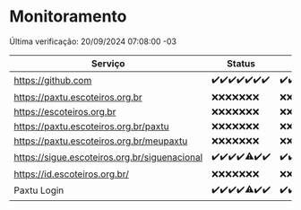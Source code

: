 # Monitoramento

Última verificação: 20/09/2024 07:08:00 -03

|Serviço|Status|Últimas 24h|
|---|---|---|
|https://github.com|<span title="2024-09-13: OK=23">✔️</span><span title="2024-09-14: OK=23">✔️</span><span title="2024-09-15: OK=23">✔️</span><span title="2024-09-16: OK=23">✔️</span><span title="2024-09-17: OK=24">✔️</span><span title="2024-09-18: OK=23">✔️</span><span title="2024-09-19: OK=9">✔️</span>|<span title="19/09/2024 07:08:00 -03 : 200">✔️</span><span title="19/09/2024 08:06:00 -03 : 200">✔️</span><span title="19/09/2024 09:14:00 -03 : 200">✔️</span><span title="19/09/2024 10:16:00 -03 : 200">✔️</span><span title="19/09/2024 11:07:00 -03 : 200">✔️</span><span title="19/09/2024 12:08:00 -03 : 200">✔️</span><span title="19/09/2024 13:09:00 -03 : 200">✔️</span><span title="19/09/2024 14:06:00 -03 : 200">✔️</span><span title="19/09/2024 15:10:00 -03 : 200">✔️</span><span title="19/09/2024 16:06:00 -03 : 200">✔️</span><span title="19/09/2024 17:08:00 -03 : 200">✔️</span><span title="19/09/2024 18:07:00 -03 : 200">✔️</span><span title="19/09/2024 19:07:00 -03 : 200">✔️</span><span title="19/09/2024 20:08:00 -03 : 200">✔️</span><span title="19/09/2024 21:38:00 -03 : 200">✔️</span><span title="19/09/2024 23:07:00 -03 : 200">✔️</span><span title="20/09/2024 00:11:00 -03 : 200">✔️</span><span title="20/09/2024 01:09:00 -03 : 200">✔️</span><span title="20/09/2024 02:08:00 -03 : 200">✔️</span><span title="20/09/2024 03:11:00 -03 : 200">✔️</span><span title="20/09/2024 04:08:00 -03 : 200">✔️</span><span title="20/09/2024 05:11:00 -03 : 200">✔️</span><span title="20/09/2024 06:10:00 -03 : 200">✔️</span><span title="20/09/2024 07:08:00 -03 : 200">✔️</span>|
|https://paxtu.escoteiros.org.br|<span title="2024-09-13: Falhas=23">❌</span><span title="2024-09-14: Falhas=23">❌</span><span title="2024-09-15: Falhas=23">❌</span><span title="2024-09-16: Falhas=23">❌</span><span title="2024-09-17: Falhas=24">❌</span><span title="2024-09-18: Falhas=23">❌</span><span title="2024-09-19: Falhas=9">❌</span>|<span title="19/09/2024 07:08:00 -03 : 403">❌</span><span title="19/09/2024 08:06:00 -03 : 403">❌</span><span title="19/09/2024 09:14:00 -03 : 403">❌</span><span title="19/09/2024 10:16:00 -03 : 403">❌</span><span title="19/09/2024 11:07:00 -03 : 403">❌</span><span title="19/09/2024 12:08:00 -03 : 403">❌</span><span title="19/09/2024 13:09:00 -03 : 403">❌</span><span title="19/09/2024 14:07:00 -03 : 403">❌</span><span title="19/09/2024 15:10:00 -03 : 403">❌</span><span title="19/09/2024 16:06:00 -03 : 403">❌</span><span title="19/09/2024 17:08:00 -03 : 403">❌</span><span title="19/09/2024 18:07:00 -03 : 403">❌</span><span title="19/09/2024 19:07:00 -03 : 403">❌</span><span title="19/09/2024 20:08:00 -03 : 403">❌</span><span title="19/09/2024 21:38:00 -03 : 403">❌</span><span title="19/09/2024 23:07:00 -03 : 403">❌</span><span title="20/09/2024 00:11:00 -03 : 403">❌</span><span title="20/09/2024 01:09:00 -03 : 403">❌</span><span title="20/09/2024 02:08:00 -03 : 403">❌</span><span title="20/09/2024 03:11:00 -03 : 403">❌</span><span title="20/09/2024 04:08:00 -03 : 403">❌</span><span title="20/09/2024 05:11:00 -03 : 403">❌</span><span title="20/09/2024 06:10:00 -03 : 403">❌</span><span title="20/09/2024 07:08:00 -03 : 403">❌</span>|
|https://escoteiros.org.br|<span title="2024-09-13: Falhas=23">❌</span><span title="2024-09-14: Falhas=23">❌</span><span title="2024-09-15: Falhas=23">❌</span><span title="2024-09-16: Falhas=23">❌</span><span title="2024-09-17: Falhas=24">❌</span><span title="2024-09-18: Falhas=23">❌</span><span title="2024-09-19: Falhas=9">❌</span>|<span title="19/09/2024 07:08:00 -03 : 403">❌</span><span title="19/09/2024 08:06:00 -03 : 403">❌</span><span title="19/09/2024 09:14:00 -03 : 403">❌</span><span title="19/09/2024 10:16:00 -03 : 403">❌</span><span title="19/09/2024 11:07:00 -03 : 403">❌</span><span title="19/09/2024 12:08:00 -03 : 403">❌</span><span title="19/09/2024 13:09:00 -03 : 403">❌</span><span title="19/09/2024 14:07:00 -03 : 403">❌</span><span title="19/09/2024 15:10:00 -03 : 403">❌</span><span title="19/09/2024 16:06:00 -03 : 403">❌</span><span title="19/09/2024 17:08:00 -03 : 403">❌</span><span title="19/09/2024 18:07:00 -03 : 403">❌</span><span title="19/09/2024 19:07:00 -03 : 403">❌</span><span title="19/09/2024 20:08:00 -03 : 403">❌</span><span title="19/09/2024 21:38:00 -03 : 403">❌</span><span title="19/09/2024 23:07:00 -03 : 403">❌</span><span title="20/09/2024 00:11:00 -03 : 403">❌</span><span title="20/09/2024 01:09:00 -03 : 403">❌</span><span title="20/09/2024 02:08:00 -03 : 403">❌</span><span title="20/09/2024 03:11:00 -03 : 403">❌</span><span title="20/09/2024 04:08:00 -03 : 403">❌</span><span title="20/09/2024 05:11:00 -03 : 403">❌</span><span title="20/09/2024 06:10:00 -03 : 403">❌</span><span title="20/09/2024 07:08:00 -03 : 403">❌</span>|
|https://paxtu.escoteiros.org.br/paxtu|<span title="2024-09-13: Falhas=23">❌</span><span title="2024-09-14: Falhas=23">❌</span><span title="2024-09-15: Falhas=23">❌</span><span title="2024-09-16: Falhas=23">❌</span><span title="2024-09-17: Falhas=24">❌</span><span title="2024-09-18: Falhas=23">❌</span><span title="2024-09-19: Falhas=9">❌</span>|<span title="19/09/2024 07:08:00 -03 : 403">❌</span><span title="19/09/2024 08:06:00 -03 : 403">❌</span><span title="19/09/2024 09:14:00 -03 : 403">❌</span><span title="19/09/2024 10:16:00 -03 : 403">❌</span><span title="19/09/2024 11:07:00 -03 : 403">❌</span><span title="19/09/2024 12:08:00 -03 : 403">❌</span><span title="19/09/2024 13:09:00 -03 : 403">❌</span><span title="19/09/2024 14:07:00 -03 : 403">❌</span><span title="19/09/2024 15:10:00 -03 : 403">❌</span><span title="19/09/2024 16:06:00 -03 : 403">❌</span><span title="19/09/2024 17:08:00 -03 : 403">❌</span><span title="19/09/2024 18:07:00 -03 : 403">❌</span><span title="19/09/2024 19:07:00 -03 : 403">❌</span><span title="19/09/2024 20:08:00 -03 : 403">❌</span><span title="19/09/2024 21:38:00 -03 : 403">❌</span><span title="19/09/2024 23:07:00 -03 : 403">❌</span><span title="20/09/2024 00:11:00 -03 : 403">❌</span><span title="20/09/2024 01:09:00 -03 : 403">❌</span><span title="20/09/2024 02:08:00 -03 : 403">❌</span><span title="20/09/2024 03:11:00 -03 : 403">❌</span><span title="20/09/2024 04:08:00 -03 : 403">❌</span><span title="20/09/2024 05:11:00 -03 : 403">❌</span><span title="20/09/2024 06:10:00 -03 : 403">❌</span><span title="20/09/2024 07:08:00 -03 : 403">❌</span>|
|https://paxtu.escoteiros.org.br/meupaxtu|<span title="2024-09-13: Falhas=23">❌</span><span title="2024-09-14: Falhas=23">❌</span><span title="2024-09-15: Falhas=23">❌</span><span title="2024-09-16: Falhas=23">❌</span><span title="2024-09-17: Falhas=24">❌</span><span title="2024-09-18: Falhas=23">❌</span><span title="2024-09-19: Falhas=9">❌</span>|<span title="19/09/2024 07:08:00 -03 : 403">❌</span><span title="19/09/2024 08:06:00 -03 : 403">❌</span><span title="19/09/2024 09:14:00 -03 : 403">❌</span><span title="19/09/2024 10:16:00 -03 : 403">❌</span><span title="19/09/2024 11:07:00 -03 : 403">❌</span><span title="19/09/2024 12:08:00 -03 : 403">❌</span><span title="19/09/2024 13:09:00 -03 : 403">❌</span><span title="19/09/2024 14:07:00 -03 : 403">❌</span><span title="19/09/2024 15:10:00 -03 : 403">❌</span><span title="19/09/2024 16:06:00 -03 : 403">❌</span><span title="19/09/2024 17:08:00 -03 : 403">❌</span><span title="19/09/2024 18:07:00 -03 : 403">❌</span><span title="19/09/2024 19:07:00 -03 : 403">❌</span><span title="19/09/2024 20:08:00 -03 : 403">❌</span><span title="19/09/2024 21:38:00 -03 : 403">❌</span><span title="19/09/2024 23:07:00 -03 : 403">❌</span><span title="20/09/2024 00:11:00 -03 : 403">❌</span><span title="20/09/2024 01:09:00 -03 : 403">❌</span><span title="20/09/2024 02:08:00 -03 : 403">❌</span><span title="20/09/2024 03:11:00 -03 : 403">❌</span><span title="20/09/2024 04:08:00 -03 : 403">❌</span><span title="20/09/2024 05:11:00 -03 : 403">❌</span><span title="20/09/2024 06:10:00 -03 : 403">❌</span><span title="20/09/2024 07:08:00 -03 : 403">❌</span>|
|https://sigue.escoteiros.org.br/siguenacional|<span title="2024-09-13: OK=23">✔️</span><span title="2024-09-14: OK=23">✔️</span><span title="2024-09-15: OK=23">✔️</span><span title="2024-09-16: OK=23">✔️</span><span title="2024-09-17: OK=23, Falhas=1">⚠️</span><span title="2024-09-18: OK=23">✔️</span><span title="2024-09-19: OK=9">✔️</span>|<span title="19/09/2024 07:08:00 -03 : 200">✔️</span><span title="19/09/2024 08:06:00 -03 : 200">✔️</span><span title="19/09/2024 09:14:00 -03 : 200">✔️</span><span title="19/09/2024 10:16:00 -03 : 200">✔️</span><span title="19/09/2024 11:07:00 -03 : 200">✔️</span><span title="19/09/2024 12:08:00 -03 : 200">✔️</span><span title="19/09/2024 13:09:00 -03 : 200">✔️</span><span title="19/09/2024 14:07:00 -03 : 200">✔️</span><span title="19/09/2024 15:10:00 -03 : 200">✔️</span><span title="19/09/2024 16:06:00 -03 : 200">✔️</span><span title="19/09/2024 17:08:00 -03 : 200">✔️</span><span title="19/09/2024 18:07:00 -03 : 200">✔️</span><span title="19/09/2024 19:07:00 -03 : 200">✔️</span><span title="19/09/2024 20:08:00 -03 : 200">✔️</span><span title="19/09/2024 21:38:00 -03 : 200">✔️</span><span title="19/09/2024 23:07:00 -03 : 200">✔️</span><span title="20/09/2024 00:11:00 -03 : 200">✔️</span><span title="20/09/2024 01:09:00 -03 : 200">✔️</span><span title="20/09/2024 02:08:00 -03 : 200">✔️</span><span title="20/09/2024 03:11:00 -03 : 200">✔️</span><span title="20/09/2024 04:08:00 -03 : 200">✔️</span><span title="20/09/2024 05:11:00 -03 : 200">✔️</span><span title="20/09/2024 06:10:00 -03 : 200">✔️</span><span title="20/09/2024 07:08:00 -03 : 200">✔️</span>|
|https://id.escoteiros.org.br/|<span title="2024-09-13: Falhas=23">❌</span><span title="2024-09-14: Falhas=23">❌</span><span title="2024-09-15: Falhas=23">❌</span><span title="2024-09-16: Falhas=23">❌</span><span title="2024-09-17: Falhas=24">❌</span><span title="2024-09-18: Falhas=23">❌</span><span title="2024-09-19: Falhas=9">❌</span>|<span title="19/09/2024 07:08:00 -03 : 403">❌</span><span title="19/09/2024 08:06:00 -03 : 403">❌</span><span title="19/09/2024 09:14:00 -03 : 403">❌</span><span title="19/09/2024 10:16:00 -03 : 403">❌</span><span title="19/09/2024 11:07:00 -03 : 403">❌</span><span title="19/09/2024 12:08:00 -03 : 403">❌</span><span title="19/09/2024 13:09:00 -03 : 403">❌</span><span title="19/09/2024 14:07:00 -03 : 403">❌</span><span title="19/09/2024 15:10:00 -03 : 403">❌</span><span title="19/09/2024 16:06:00 -03 : 403">❌</span><span title="19/09/2024 17:08:00 -03 : 403">❌</span><span title="19/09/2024 18:07:00 -03 : 403">❌</span><span title="19/09/2024 19:07:00 -03 : 403">❌</span><span title="19/09/2024 20:08:00 -03 : 403">❌</span><span title="19/09/2024 21:38:00 -03 : 403">❌</span><span title="19/09/2024 23:07:00 -03 : 403">❌</span><span title="20/09/2024 00:11:00 -03 : 403">❌</span><span title="20/09/2024 01:09:00 -03 : 403">❌</span><span title="20/09/2024 02:08:00 -03 : 403">❌</span><span title="20/09/2024 03:11:00 -03 : 403">❌</span><span title="20/09/2024 04:08:00 -03 : 403">❌</span><span title="20/09/2024 05:11:00 -03 : 403">❌</span><span title="20/09/2024 06:10:00 -03 : 403">❌</span><span title="20/09/2024 07:08:00 -03 : 403">❌</span>|
|Paxtu Login|<span title="2024-09-13: OK=23">✔️</span><span title="2024-09-14: OK=23">✔️</span><span title="2024-09-15: OK=23">✔️</span><span title="2024-09-16: OK=23">✔️</span><span title="2024-09-17: OK=23, Falhas=1">⚠️</span><span title="2024-09-18: OK=23">✔️</span><span title="2024-09-19: OK=9">✔️</span>|<span title="19/09/2024 07:08:00 -03 : 200">✔️</span><span title="19/09/2024 08:07:00 -03 : 200">✔️</span><span title="19/09/2024 09:14:00 -03 : 200">✔️</span><span title="19/09/2024 10:16:00 -03 : 200">✔️</span><span title="19/09/2024 11:07:00 -03 : 200">✔️</span><span title="19/09/2024 12:08:00 -03 : 200">✔️</span><span title="19/09/2024 13:09:00 -03 : 200">✔️</span><span title="19/09/2024 14:07:00 -03 : 200">✔️</span><span title="19/09/2024 15:10:00 -03 : 200">✔️</span><span title="19/09/2024 16:06:00 -03 : 200">✔️</span><span title="19/09/2024 17:08:00 -03 : 200">✔️</span><span title="19/09/2024 18:07:00 -03 : 200">✔️</span><span title="19/09/2024 19:07:00 -03 : 200">✔️</span><span title="19/09/2024 20:08:00 -03 : 200">✔️</span><span title="19/09/2024 21:38:00 -03 : 200">✔️</span><span title="19/09/2024 23:07:00 -03 : 200">✔️</span><span title="20/09/2024 00:11:00 -03 : 200">✔️</span><span title="20/09/2024 01:09:00 -03 : 200">✔️</span><span title="20/09/2024 02:08:00 -03 : 200">✔️</span><span title="20/09/2024 03:11:00 -03 : 200">✔️</span><span title="20/09/2024 04:08:00 -03 : 200">✔️</span><span title="20/09/2024 05:11:00 -03 : 200">✔️</span><span title="20/09/2024 06:10:00 -03 : 200">✔️</span><span title="20/09/2024 07:08:00 -03 : 200">✔️</span>|
